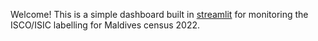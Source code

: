 Welcome! This is a simple dashboard built in [streamlit](https://streamlit.io) for monitoring the ISCO/ISIC labelling for Maldives census 2022. 
